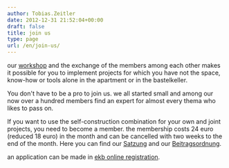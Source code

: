 ```yaml
---
author: Tobias.Zeitler
date: 2012-12-31 21:52:04+00:00
draft: false
title: join us
type: page
url: /en/join-us/
---
```


our [workshop](/workshop/) and the exchange of the members among each other makes it possible for you to implement projects for which you have not the space, know-how or tools alone in the apartment or in the bastelkeller.

You don't have to be a pro to join us. we all started small and among our now over a hundred members find an expert for almost every thema who likes to pass on.

If you want to use the self-construction combination for your own and joint projects, you need to become a member. the membership costs 24 euro (reduced 18 euro) in the month and can be cancelled with two weeks to the end of the month. Here you can find our [Satzung](/wp-content/uploads/2020/05/satzung-2019-09.pdf) and our [Beitragsordnung](/wp-content/uploads/2017/01/bo_2016_12_15.pdf).

an application can be made in [ekb online registration](https://mitgliedwerden.eigenbaukombinat.de/).
